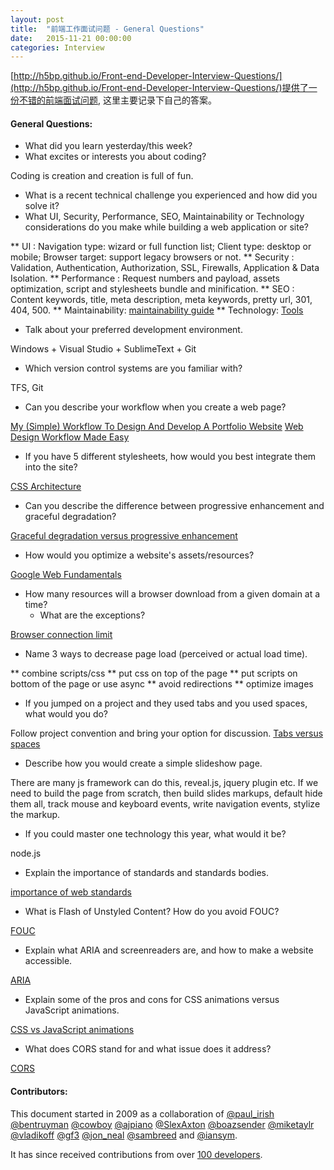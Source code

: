 ```yaml
---
layout: post
title:  "前端工作面试问题 - General Questions"
date:   2015-11-21 00:00:00
categories: Interview
---
```


[http://h5bp.github.io/Front-end-Developer-Interview-Questions/](http://h5bp.github.io/Front-end-Developer-Interview-Questions/)提供了一份不错的前端面试问题, 这里主要记录下自己的答案。

<!--more-->


#### General Questions:

* What did you learn yesterday/this week?
* What excites or interests you about coding?

Coding is creation and creation is full of fun.

* What is a recent technical challenge you experienced and how did you solve it?
* What UI, Security, Performance, SEO, Maintainability or Technology considerations do you make while building a web application or site?

** UI : Navigation type: wizard or full function list; Client type: desktop or mobile; Browser target: support legacy browsers or not.
** Security : Validation, Authentication, Authorization, SSL, Firewalls, Application & Data Isolation.
** Performance : Request numbers and payload, assets optimization, script and stylesheets bundle and minification.
** SEO : Content keywords, title, meta description, meta keywords, pretty url, 301, 404, 500.
** Maintainability: [maintainability guide](http://meiert.com/en/blog/20090617/maintainability-guide/)
** Technology: [Tools](http://stackoverflow.com/questions/396739/how-do-you-determine-what-technology-a-website-is-built-on)

* Talk about your preferred development environment.

Windows + Visual Studio + SublimeText + Git

* Which version control systems are you familiar with?

TFS, Git

* Can you describe your workflow when you create a web page?

[My (Simple) Workflow To Design And Develop A Portfolio Website](http://www.smashingmagazine.com/2013/06/workflow-design-develop-modern-portfolio-website/)
[Web Design Workflow Made Easy](http://www.sitepoint.com/web-design-workflow-made-easy/)

* If you have 5 different stylesheets, how would you best integrate them into the site?

[CSS Architecture](https://smacss.com/book/)

* Can you describe the difference between progressive enhancement and graceful degradation?

[Graceful degradation versus progressive enhancement](https://www.w3.org/wiki/Graceful_degradation_versus_progressive_enhancement)

* How would you optimize a website's assets/resources?

[Google Web Fundamentals](https://developers.google.com/web/fundamentals/performance/?hl=en)

* How many resources will a browser download from a given domain at a time?
  * What are the exceptions?

[Browser connection limit](http://www.browserscope.org/?category=network)

* Name 3 ways to decrease page load (perceived or actual load time).

** combine scripts/css
** put css on top of the page
** put scripts on bottom of the page or use async
** avoid redirections
** optimize images

* If you jumped on a project and they used tabs and you used spaces, what would you do?

Follow project convention and bring your option for discussion. 
[Tabs versus spaces](http://programmers.stackexchange.com/questions/57/tabs-versus-spaces-what-is-the-proper-indentation-character-for-everything-in-e)

* Describe how you would create a simple slideshow page.

There are many js framework can do this, reveal.js, jquery plugin etc.
If we need to build the page from scratch, then build slides markups, default hide them all, track mouse and keyboard events, write navigation events, stylize the markup.

* If you could master one technology this year, what would it be?

node.js

* Explain the importance of standards and standards bodies.

[importance of web standards](http://www.sitepoint.com/importance-web-standards/)

* What is Flash of Unstyled Content? How do you avoid FOUC?

[FOUC](https://docs.google.com/presentation/d/1jt_VQC5LDF-e9j8Wtxu4KZPa8ItlmYmntGy5tdcbGOY/present?slide=id.p)

* Explain what ARIA and screenreaders are, and how to make a website accessible.

[ARIA](https://developer.mozilla.org/en-US/docs/Web/Accessibility/ARIA)

* Explain some of the pros and cons for CSS animations versus JavaScript animations.

[CSS vs JavaScript animations](https://developers.google.com/web/fundamentals/design-and-ui/animations/css-vs-javascript?hl=en)

* What does CORS stand for and what issue does it address?

[CORS](https://developer.mozilla.org/en-US/docs/Web/HTTP/Access_control_CORS)



#### Contributors:

This document started in 2009 as a collaboration of [@paul_irish](https://twitter.com/paul_irish) [@bentruyman](https://twitter.com/bentruyman) [@cowboy](https://twitter.com/cowboy) [@ajpiano](https://twitter.com/ajpiano)  [@SlexAxton](https://twitter.com/slexaxton) [@boazsender](https://twitter.com/boazsender) [@miketaylr](https://twitter.com/miketaylr) [@vladikoff](https://twitter.com/vladikoff) [@gf3](https://twitter.com/gf3) [@jon_neal](https://twitter.com/jon_neal) [@sambreed](https://twitter.com/sambreed) and [@iansym](https://twitter.com/iansym).

It has since received contributions from over [100 developers](https://github.com/h5bp/Front-end-Developer-Interview-Questions/graphs/contributors).
